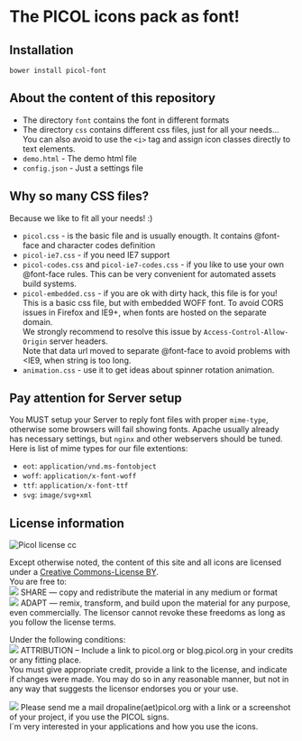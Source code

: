 # The PICOL icons pack as font!

## Installation
```
bower install picol-font
```

## About the content of this repository

* The directory `font` contains the font in different formats
* The directory `css` contains different css files, just for all your needs...<br>You can also avoid to use the `<i>` tag and assign icon classes directly to text elements.
* `demo.html` - The demo html file
* `config.json` - Just a settings file


## Why so many CSS files?
Because we like to fit all your needs! :)
* `picol.css` - is the basic file and is usually enougth. It contains @font-face and character codes definition
* `picol-ie7.css` - if you need IE7 support
* `picol-codes.css` and `picol-ie7-codes.css` - if you like to use your own @font-face rules. This can be very convenient for automated assets build systems.
* `picol-embedded.css` - if you are ok with dirty hack, this file is for you! This is a basic css file, but with embedded WOFF font. To avoid CORS issues in Firefox and IE9+, when fonts are hosted on the separate domain.<br />We strongly recommend to resolve this issue by `Access-Control-Allow-Origin` server headers.<br />Note that data url moved to separate @font-face to avoid problems with <IE9, when string is too long.
* `animation.css` - use it to get ideas about spinner rotation animation.


## Pay attention for Server setup
You MUST setup your Server to reply font files with proper `mime-type`, otherwise some browsers will fail showing fonts.
Apache usually already has necessary settings, but `nginx` and other webservers should be tuned.
Here is list of mime types for our file extentions:

* `eot`: `application/vnd.ms-fontobject`
* `woff`: `application/x-font-woff`
* `ttf`: `application/x-font-ttf`
* `svg`: `image/svg+xml`

## License information
![Picol license cc](http://picol.org/images/cc_liscence.png)

Except otherwise noted, the content of this site and all icons are licensed under a [Creative Commons-License BY](http://www.creativecommons.org/licenses/by/3.0/).<br />
You are free to:<br />
![](http://blog.picol.org/wp-content/uploads/2009/03/copy_16.png) SHARE — copy and redistribute the material in any medium or format<br />
![](http://blog.picol.org/wp-content/uploads/2009/03/remix_16.png) ADAPT — remix, transform, and build upon the material for any purpose, even commercially.
The licensor cannot revoke these freedoms as long as you follow the license terms.

Under the following conditions:<br />
![](http://blog.picol.org/wp-content/uploads/2009/03/user_full_16.png) ATTRIBUTION – Include a link to picol.org or blog.picol.org in your credits or any fitting place.<br />
You must give appropriate credit, provide a link to the license, and indicate if changes were made. You may do so in any reasonable manner, but not in any way that suggests the licensor endorses you or your use.

![](http://blog.picol.org/wp-content/uploads/2009/03/mail_16.png) Please send me a mail dropaline(aet)picol.org with a link or a screenshot of your project, if you use the PICOL signs.<BR />
I´m very interested in your applications and how you use the icons.


